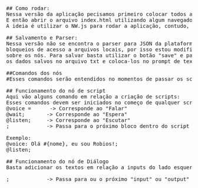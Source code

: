 <pre>
## Como rodar:
Nessa versão da aplicação pecisamos primeiro colocar todos arquivos dentro de uma mesma pasta. 
E então abrir o arquivo index.html utilizando algum navegador(firefox, chrome). 
A ideia é utilizar o NW.js para rodar a aplicação, contudo, para fins de testes iniciais acredito que assim fique mais facil!

## Salvamento e Parser:
Nessa versão não se encontra o parser para JSON da plataforma, quando fui testar em outro computador que não o fosse o meu reparei que tinha
bloqueios de acesso a arquivos locais, por isso estou modificando certas coisas. Contudo já é possivel salvar os arquivos contendoos dados
sobre os nós. Para salvar basta utilizar o botão "save" e para carregar os dados é necessario ( por enquanto,até entender o problema) copiar
os dados salvos no arquivo txt e coloca-los no prompt de texto!

##Comandos dos nós
#Esses comandos serão entendidos no momentos de passar os scripts para o formato JSON aceito pela plataforma

## Funcionamento do nó de script
Aqui vão alguns comando em relação a criação de scripts: 
Esses comandos devem ser iniciados no começo de qualquer script.
@voice =      -> Corresponde ao "Falar" 
@wait;       -> Corresponde ao "Espera" 
@listen;     -> Corresponde ao "Escutar" 
;            -> Passa para o próximo bloco dentro do script

Exemplo:
@voice: Olá #{nome}, eu sou Robios!;
@listen;

## Funcionamento do nó de Diálogo
Basta adicionar os textos em relação a inputs do lado esquerdo e outputs do direito

;            -> Passa para ou o próximo "input" ou "output"
</pre>
